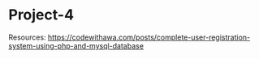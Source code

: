 # Project-4


Resources:
https://codewithawa.com/posts/complete-user-registration-system-using-php-and-mysql-database
